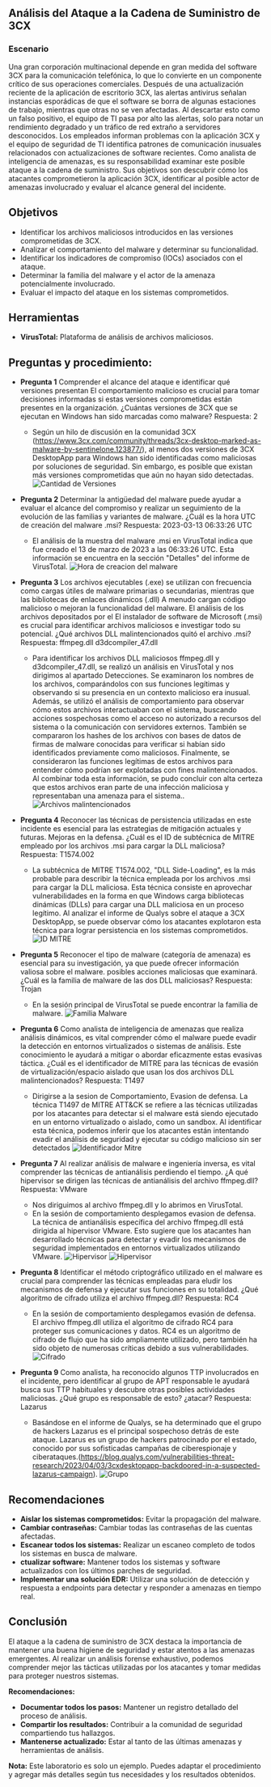## Análisis del Ataque a la Cadena de Suministro de 3CX

### Escenario
Una gran corporación multinacional depende en gran medida del software 3CX para la comunicación telefónica, lo que lo convierte en un componente crítico de sus operaciones comerciales. Después de una actualización reciente de la aplicación de escritorio 3CX, las alertas antivirus señalan instancias esporádicas de que el software se borra de algunas estaciones de trabajo, mientras que otras no se ven afectadas. Al descartar esto como un falso positivo, el equipo de TI pasa por alto las alertas, solo para notar un rendimiento degradado y un tráfico de red extraño a servidores desconocidos. Los empleados informan problemas con la aplicación 3CX y el equipo de seguridad de TI identifica patrones de comunicación inusuales relacionados con actualizaciones de software recientes.
Como analista de inteligencia de amenazas, es su responsabilidad examinar este posible ataque a la cadena de suministro. Sus objetivos son descubrir cómo los atacantes comprometieron la aplicación 3CX, identificar al posible actor de amenazas involucrado y evaluar el alcance general del incidente.

## Objetivos
* Identificar los archivos maliciosos introducidos en las versiones comprometidas de 3CX.
* Analizar el comportamiento del malware y determinar su funcionalidad.
* Identificar los indicadores de compromiso (IOCs) asociados con el ataque.
* Determinar la familia del malware y el actor de la amenaza potencialmente involucrado.
* Evaluar el impacto del ataque en los sistemas comprometidos.

## Herramientas
* **VirusTotal:** Plataforma de análisis de archivos maliciosos.

## Preguntas y procedimiento:
* **Pregunta 1**
  Comprender el alcance del ataque e identificar qué versiones presentan El comportamiento malicioso es crucial para tomar decisiones informadas si estas versiones comprometidas están presentes en la organización. ¿Cuántas versiones de 3CX que se ejecutan en Windows han sido marcadas como malware?
  Respuesta: 2
  * Según un hilo de discusión en la comunidad 3CX (https://www.3cx.com/community/threads/3cx-desktop-marked-as-malware-by-sentinelone.123877/), al menos dos versiones de 3CX DesktopApp para Windows han sido identificadas como maliciosas por soluciones de seguridad. Sin embargo, es posible que existan más versiones comprometidas que aún no hayan sido detectadas.
    ![Cantidad de Versiones](https://github.com/Shispopo/Laboratorios-Ciberseguridad/blob/main/Cyberdefenders/3CX%20Supply%20Chain/Imagenes/1.png)

* **Pregunta 2**
  Determinar la antigüedad del malware puede ayudar a evaluar el alcance del compromiso y realizar un seguimiento de la evolución de las familias y variantes de malware. ¿Cuál es la hora UTC de creación del malware .msi?
  Respuesta: 2023-03-13 06:33:26 UTC
  * El análisis de la muestra del malware .msi en VirusTotal indica que fue creado el 13 de marzo de 2023 a las 06:33:26 UTC. Esta información se encuentra en la sección "Detalles" del informe de VirusTotal.
    ![Hora de creacion del malware](https://github.com/Shispopo/Laboratorios-Ciberseguridad/blob/main/Cyberdefenders/3CX%20Supply%20Chain/Imagenes/2.png)

* **Pregunta 3**
  Los archivos ejecutables (.exe) se utilizan con frecuencia como cargas útiles de malware primarias o secundarias, mientras que las bibliotecas de enlaces dinámicos (.dll) A menudo cargan código malicioso o mejoran la funcionalidad del malware. El análisis de los archivos depositados por el El instalador de software de Microsoft (.msi) es crucial para identificar archivos maliciosos e investigar todo su potencial. ¿Qué archivos DLL malintencionados quitó el archivo .msi?
  Respuesta: ffmpeg.dll d3dcompiler_47.dll
  * Para identificar los archivos DLL maliciosos ffmpeg.dll y d3dcompiler_47.dll, se realizó un análisis en VirusTotal y nos dirigimos al apartado Detecciones. Se examinaron los nombres de los archivos, comparándolos con sus funciones legítimas y observando si su presencia en un contexto malicioso era inusual. Además, se utilizó el análisis de comportamiento para observar cómo estos archivos interactuaban con el sistema, buscando acciones sospechosas como el acceso no autorizado a recursos del sistema o la comunicación con servidores externos. También se compararon los hashes de los archivos con bases de datos de firmas de malware conocidas para verificar si habían sido identificados previamente como maliciosos. Finalmente, se consideraron las funciones legítimas de estos archivos para entender cómo podrían ser explotadas con fines malintencionados. Al combinar toda esta información, se pudo concluir con alta certeza que estos archivos eran parte de una infección maliciosa y representaban una amenaza para el sistema..
    ![Archivos malintencionados](https://github.com/Shispopo/Laboratorios-Ciberseguridad/blob/main/Cyberdefenders/3CX%20Supply%20Chain/Imagenes/3.png)

* **Pregunta 4**
  Reconocer las técnicas de persistencia utilizadas en este incidente es esencial para las estrategias de mitigación actuales y futuras. Mejoras en la defensa. ¿Cuál es el ID de subtécnica de MITRE empleado por los archivos .msi para cargar la DLL maliciosa?
  Respuesta: T1574.002
  * La subtécnica de MITRE T1574.002, "DLL Side-Loading", es la más probable para describir la técnica empleada por los archivos .msi para cargar la DLL maliciosa. Esta técnica consiste en aprovechar vulnerabilidades en la forma en que Windows carga bibliotecas dinámicas (DLLs) para cargar una DLL maliciosa en un proceso legítimo. Al analizar el informe de Qualys sobre el ataque a 3CX DesktopApp, se puede observar cómo los atacantes explotaron esta técnica para lograr persistencia en los sistemas comprometidos.
    ![ID MITRE](https://github.com/Shispopo/Laboratorios-Ciberseguridad/blob/main/Cyberdefenders/3CX%20Supply%20Chain/Imagenes/4.png)
  
* **Pregunta 5**
  Reconocer el tipo de malware (categoría de amenaza) es esencial para su investigación, ya que puede ofrecer información valiosa sobre el malware. posibles acciones maliciosas que examinará. ¿Cuál es la familia de malware de las dos DLL maliciosas?
  Respuesta: Trojan
  * En la sesión principal de VirusTotal se puede encontrar la familia de malware.
    ![Familia Malware](https://github.com/Shispopo/Laboratorios-Ciberseguridad/blob/main/Cyberdefenders/3CX%20Supply%20Chain/Imagenes/5.png)
    
* **Pregunta 6**
  Como analista de inteligencia de amenazas que realiza análisis dinámicos, es vital comprender cómo el malware puede evadir la detección en entornos virtualizados o sistemas de análisis. Este conocimiento le ayudará a mitigar o abordar eficazmente estas evasivas táctica. ¿Cuál es el identificador de MITRE para las técnicas de evasión de virtualización/espacio aislado que usan los dos archivos DLL malintencionados?
  Respuesta: T1497
  * Dirigirse a la sesion de Comportamiento, Evasion de defensa. La técnica T1497 de MITRE ATT&CK se refiere a las técnicas utilizadas por los atacantes para detectar si el malware está siendo ejecutado en un entorno virtualizado o aislado, como un sandbox. Al identificar esta técnica, podemos inferir que los atacantes están intentando evadir el análisis de seguridad y ejecutar su código malicioso sin ser detectados
    ![Identificador Mitre](https://github.com/Shispopo/Laboratorios-Ciberseguridad/blob/main/Cyberdefenders/3CX%20Supply%20Chain/Imagenes/6.png)

* **Pregunta 7**
  Al realizar análisis de malware e ingeniería inversa, es vital comprender las técnicas de antianálisis perdiendo el tiempo. ¿A qué hipervisor se dirigen las técnicas de antianálisis del archivo ffmpeg.dll?
  Respuesta: VMware
  * Nos diriguimos al archivo ffmpeg.dll y lo abrimos en VirusTotal.
  * En la sesión de comportamiento desplegamos evasion de defensa. La técnica de antianálisis específica del archivo ffmpeg.dll está dirigida al hipervisor VMware. Esto sugiere que los atacantes han desarrollado técnicas para detectar y evadir los mecanismos de seguridad implementados en entornos virtualizados utilizando VMware.
    ![Hipervisor](https://github.com/Shispopo/Laboratorios-Ciberseguridad/blob/main/Cyberdefenders/3CX%20Supply%20Chain/Imagenes/7.2.png)
    ![Hipervisor](https://github.com/Shispopo/Laboratorios-Ciberseguridad/blob/main/Cyberdefenders/3CX%20Supply%20Chain/Imagenes/7.1.png)
* **Pregunta 8**
  Identificar el método criptográfico utilizado en el malware es crucial para comprender las técnicas empleadas para eludir los mecanismos de defensa y ejecutar sus funciones en su totalidad. ¿Qué algoritmo de cifrado utiliza el archivo ffmpeg.dll?
  Respuesta: RC4
  * En la sesión de comportamiento desplegamos evasión de defensa. El archivo ffmpeg.dll utiliza el algoritmo de cifrado RC4 para proteger sus comunicaciones y datos. RC4 es un algoritmo de cifrado de flujo que ha sido ampliamente utilizado, pero también ha sido objeto de numerosas críticas debido a sus vulnerabilidades.
    ![Cifrado](https://github.com/Shispopo/Laboratorios-Ciberseguridad/blob/main/Cyberdefenders/3CX%20Supply%20Chain/Imagenes/8.png)
    
* **Pregunta 9**
  Como analista, ha reconocido algunos TTP involucrados en el incidente, pero identificar al grupo de APT responsable le ayudará busca sus TTP habituales y descubre otras posibles actividades maliciosas. ¿Qué grupo es responsable de esto? ¿atacar?
  Respuesta: Lazarus
  * Basándose en el informe de Qualys, se ha determinado que el grupo de hackers Lazarus es el principal sospechoso detrás de este ataque. Lazarus es un grupo de hackers patrocinado por el estado, conocido por sus sofisticadas campañas de ciberespionaje y ciberataques.(https://blog.qualys.com/vulnerabilities-threat-research/2023/04/03/3cxdesktopapp-backdoored-in-a-suspected-lazarus-campaign).
  ![Grupo](https://github.com/Shispopo/Laboratorios-Ciberseguridad/blob/main/Cyberdefenders/3CX%20Supply%20Chain/Imagenes/9.png)

## Recomendaciones
* **Aislar los sistemas comprometidos:** Evitar la propagación del malware.
* **Cambiar contraseñas:** Cambiar todas las contraseñas de las cuentas afectadas.
* **Escanear todos los sistemas:** Realizar un escaneo completo de todos los sistemas en busca de malware.
* **ctualizar software:** Mantener todos los sistemas y software actualizados con los últimos parches de seguridad.
* **Implementar una solución EDR:** Utilizar una solución de detección y respuesta a endpoints para detectar y responder a amenazas en tiempo real.

## Conclusión
El ataque a la cadena de suministro de 3CX destaca la importancia de mantener una buena higiene de seguridad y estar atentos a las amenazas emergentes. Al realizar un análisis forense exhaustivo, podemos comprender mejor las tácticas utilizadas por los atacantes y tomar medidas para proteger nuestros sistemas.

**Recomendaciones:**

* **Documentar todos los pasos:** Mantener un registro detallado del proceso de análisis.
* **Compartir los resultados:** Contribuir a la comunidad de seguridad compartiendo tus hallazgos.
* **Mantenerse actualizado:** Estar al tanto de las últimas amenazas y herramientas de análisis.

**Nota:** Este laboratorio es solo un ejemplo. Puedes adaptar el procedimiento y agregar más detalles según tus necesidades y los resultados obtenidos.
